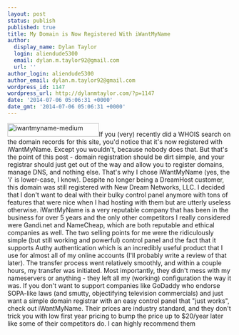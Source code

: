 ```yaml
---
layout: post
status: publish
published: true
title: My Domain is Now Registered With iWantMyName
author:
  display_name: Dylan Taylor
  login: aliendude5300
  email: dylan.m.taylor92@gmail.com
  url: ''
author_login: aliendude5300
author_email: dylan.m.taylor92@gmail.com
wordpress_id: 1147
wordpress_url: http://dylanmtaylor.com/?p=1147
date: '2014-07-06 05:06:31 +0000'
date_gmt: '2014-07-06 05:06:31 +0000'
---
```

<p><a href="http://dylanmtaylor.com/?attachment_id=1148" rel="attachment wp-att-1148"><img class="alignleft  wp-image-1148" src="http://dylanmtaylor.com/wp-content/uploads/2014/07/iwantmyname-medium.png" alt="iwantmyname-medium" width="205" height="30" /></a>If you (very) recently did a WHOIS search on the domain records for this site, you'd notice that it's now registered with iWantMyName. Except you wouldn't, because nobody does that. But that's the point of this post - domain registration should be dirt simple, and your registrar should just get out of the way and allow you to register domains, manage DNS, and nothing else. That's why I chose iWantMyName (yes, the 'i' is lower-case, I know). Despite no longer being a DreamHost customer, this domain was still registered with New Dream Networks, LLC. I decided that I don't want to deal with their bulky control panel anymore with tons of features that were nice when I had hosting with them but are utterly useless otherwise. iWantMyName is a very reputable company that has been in the business for over 5 years and the only other competitors I really considered were Gandi.net and NameCheap, which are both reputable and ethical companies as well. The two selling points for me were the ridiculously simple (but still working and powerful) control panel and the fact that it supports Authy authentication which is an incredibly useful product that I use for almost all of my online accounts (I'll probably write a review of that later). The transfer process went relatively smoothly, and within a couple hours, my transfer was initiated. Most importantly, they didn't mess with my nameservers or anything - they left all my (working) configuration the way it was. If you don't want to support companies like GoDaddy who endorse SOPA-like laws (and smutty, objectifying television commercials) and just want a simple domain registrar with an easy control panel that "just works", check out iWantMyName. Their prices are industry standard, and they don't trick you with low first year pricing to bump the price up to $20/year later like some of their competitors do. I can highly recommend them</p>
